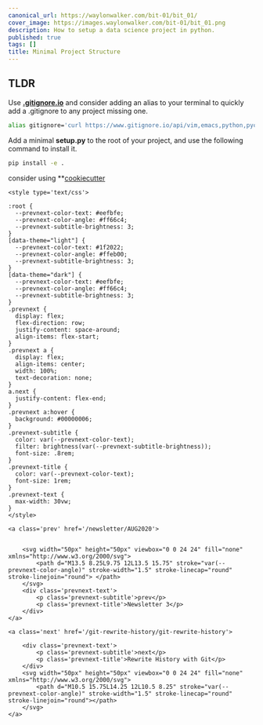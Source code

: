 ```yaml
---
canonical_url: https://waylonwalker.com/bit-01/bit_01/
cover_image: https://images.waylonwalker.com/bit-01/bit_01.png
description: How to setup a data science project in python.
published: true
tags: []
title: Minimal Project Structure
---
```


## TLDR

Use **[.gitignore.io](https://www.gitignore.io)** and consider adding an alias to your terminal to quickly add a .gitignore to any project missing one.

``` bash
alias gitignore='curl https://www.gitignore.io/api/vim,emacs,python,pycharm,sublimetext,visualstudio,visualstudiocode,data > .gitignore'
```

Add a minimal **setup.py** to the root of your project, and use the following command to install it.

``` bash
pip install -e .
```

consider using **[cookiecutter](https://github.com/audreyr/cookiecutter)
<div class='prevnext'>

    <style type='text/css'>

    :root {
      --prevnext-color-text: #eefbfe;
      --prevnext-color-angle: #ff66c4;
      --prevnext-subtitle-brightness: 3;
    }
    [data-theme="light"] {
      --prevnext-color-text: #1f2022;
      --prevnext-color-angle: #ffeb00;
      --prevnext-subtitle-brightness: 3;
    }
    [data-theme="dark"] {
      --prevnext-color-text: #eefbfe;
      --prevnext-color-angle: #ff66c4;
      --prevnext-subtitle-brightness: 3;
    }
    .prevnext {
      display: flex;
      flex-direction: row;
      justify-content: space-around;
      align-items: flex-start;
    }
    .prevnext a {
      display: flex;
      align-items: center;
      width: 100%;
      text-decoration: none;
    }
    a.next {
      justify-content: flex-end;
    }
    .prevnext a:hover {
      background: #00000006;
    }
    .prevnext-subtitle {
      color: var(--prevnext-color-text);
      filter: brightness(var(--prevnext-subtitle-brightness));
      font-size: .8rem;
    }
    .prevnext-title {
      color: var(--prevnext-color-text);
      font-size: 1rem;
    }
    .prevnext-text {
      max-width: 30vw;
    }
    </style>
    
    <a class='prev' href='/newsletter/AUG2020'>
    

        <svg width="50px" height="50px" viewbox="0 0 24 24" fill="none" xmlns="http://www.w3.org/2000/svg">
            <path d="M13.5 8.25L9.75 12L13.5 15.75" stroke="var(--prevnext-color-angle)" stroke-width="1.5" stroke-linecap="round" stroke-linejoin="round"> </path>
        </svg>
        <div class='prevnext-text'>
            <p class='prevnext-subtitle'>prev</p>
            <p class='prevnext-title'>Newsletter 3</p>
        </div>
    </a>
    
    <a class='next' href='/git-rewrite-history/git-rewrite-history'>
    
        <div class='prevnext-text'>
            <p class='prevnext-subtitle'>next</p>
            <p class='prevnext-title'>Rewrite History with Git</p>
        </div>
        <svg width="50px" height="50px" viewbox="0 0 24 24" fill="none" xmlns="http://www.w3.org/2000/svg">
            <path d="M10.5 15.75L14.25 12L10.5 8.25" stroke="var(--prevnext-color-angle)" stroke-width="1.5" stroke-linecap="round" stroke-linejoin="round"></path>
        </svg>
    </a>
  </div>